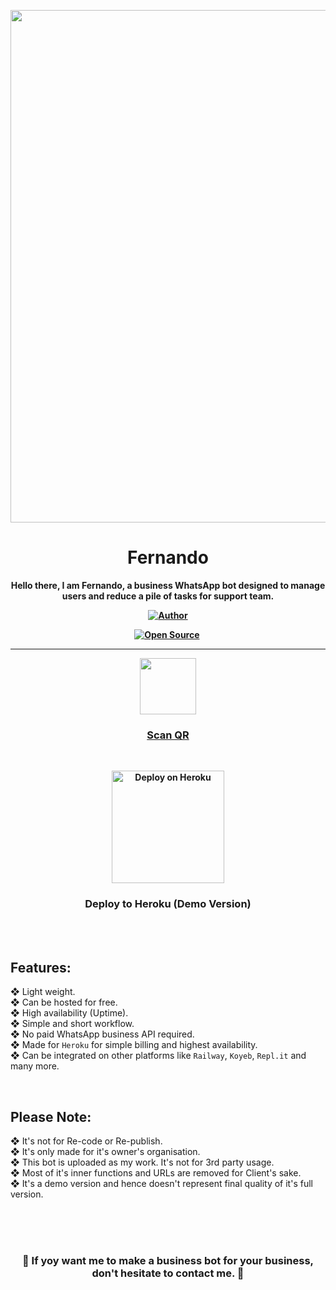 <p align="center">
<a href="https://github.com/FantoX001/Fernando">
    <img src="https://graph.org/file/f3621afa9c7551fcd366f.png" width="820px">
  </a>

<h1 align="center"> Fernando
</h1>

<p align="center"> 
<b>Hello there, I am Fernando, a business WhatsApp bot designed to manage users and reduce a pile of tasks for support team.


<br>

<p align="center">
<a href="https://github.com/FantoX001"><img title="Author" src="https://img.shields.io/badge/Developer-FantoX001-blue.svg?style=for-the-badge&logo=github"></a>

<p align="center">
<a href="https://github.com/FantoX001"><img title="Open Source" src="https://img.shields.io/badge/Open%20Source-NO-red.svg?style=for-the-badge"></a>
<a href="https://github.com/FantoX001"><img title="" src="https://img.shields.io/badge/Maintained-Yes-green.svg?style=for-the-badge"></a>

<br>

---
 <p align="center">
<a href="https://Fernando-QR-2.fantox001.repl.co"><img src="https://play-lh.googleusercontent.com/901aMQFFnVoX2T-YuJmTIwpPve_SUgMv_QSyzMSPtAqt_l0CyXN1DxfD6xXU0r2f9iM=w240-h480-rw" width="90" />

<h3 align="center"> Scan QR
</h3>

<br>
<p align="center" >
    <a href="https://heroku.com/deploy?template=https://github.com/Fantox01/Fernando">
    <img src="https://www.herokucdn.com/deploy/button.png" width="180px" alt="Deploy on Heroku" >
    </a>

</p>
<h3 align="center"> Deploy to Heroku (Demo Version)
</h3>

<br>


<br>
<h2> Features:
</h2>
</b>

❖  Light weight.<br> 
❖  Can be hosted for free.<br>
❖  High availability (Uptime).<br>
❖  Simple and short workflow.<br> 
❖  No paid WhatsApp business API required.<br> 
❖  Made for `Heroku` for simple billing and highest availability.<br> 
❖  Can be integrated on other platforms like `Railway`, `Koyeb`, `Repl.it` and many more.


<br>
<h2> Please Note:
</h2>
</b>


❖  It's not for Re-code or Re-publish.<br>
❖  It's only made for it's owner's organisation.<br> 
❖  This bot is uploaded as my work. It's not for 3rd party usage.<br>
❖  Most of it's inner functions and URLs are removed for Client's sake.<br>
❖  It's a demo version and hence doesn't represent final quality of it's full version.<br>
<br>

<br><br>
<h3 align="center">💫 If yoy want me to make a business bot for your business, don't hesitate to contact me. 💫
</h3>


